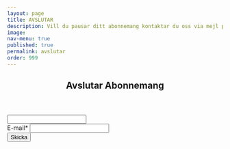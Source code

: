 ```yaml
---
layout: page
title: AVSLUTAR
description: Vill du pausar ditt abonnemang kontaktar du oss via mejl på info@indiskaboxen.se så pausar vi ditt abonnemang under den period du önskar.
image: 
nav-menu: true
published: true
permalink: avslutar
order: 999
---
```


<section id="contact">
	<div class="inner">
		<section>
		    <header class="major">
          		<h2>Avslutar Abonnemang</h2>
        	    </header>
		    <form id="cancel-form" class="contact-form" method="post" data-success="ditt begäran om avslutning av prenumeration har registrerats!">
  			  <input type="hidden" name="_next" value="thanks" />
			  <input id="dispnon" name="_prev" type="text" />
          		  <div class="field">    
  			  	<label for="email">E-mail*</label>
  			    	<input id="email" type="email" name="email" class="field" required />
			  </div>
			  <button type="submit">Skicka</button>
		    </form>
		</section>
  	</div>
</section>
